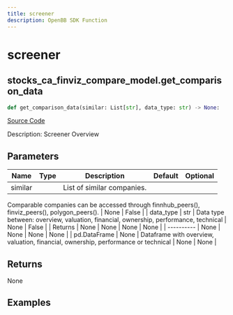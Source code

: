 ```yaml
---
title: screener
description: OpenBB SDK Function
---
```


# screener

## stocks_ca_finviz_compare_model.get_comparison_data

```python title='openbb_terminal/stocks/comparison_analysis/finviz_compare_model.py'
def get_comparison_data(similar: List[str], data_type: str) -> None:
```
[Source Code](https://github.com/OpenBB-finance/OpenBBTerminal/tree/main/openbb_terminal/stocks/comparison_analysis/finviz_compare_model.py#L55)

Description: Screener Overview

## Parameters

| Name | Type | Description | Default | Optional |
| ---- | ---- | ----------- | ------- | -------- |
| similar |  | List of similar companies.
Comparable companies can be accessed through
finnhub_peers(), finviz_peers(), polygon_peers(). | None | False |
| data_type | str | Data type between: overview, valuation, financial, ownership, performance, technical | None | False |
| Returns | None | None | None | None |
| ---------- | None | None | None | None |
| pd.DataFrame | None | Dataframe with overview, valuation, financial, ownership, performance or technical | None | None |

## Returns

None

## Examples

